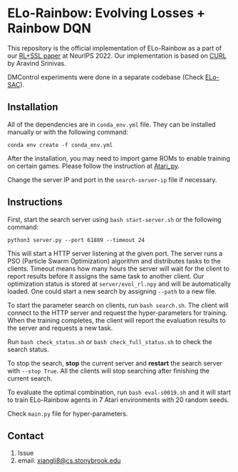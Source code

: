 # ELo-Rainbow: Evolving Losses + Rainbow DQN

This repository is the official implementation of ELo-Rainbow as a part of our [RL+SSL paper](https://openreview.net/forum?id=fVslVNBfjd8) at NeurIPS 2022. 
Our implementation is based on [CURL](https://github.com/aravindsrinivas/curl_rainbow) by Aravind Srinivas.

DMControl experiments were done in a separate codebase (Check [ELo-SAC](https://github.com/LostXine/elo-sac)). 


## Installation 

All of the dependencies are in `conda_env.yml` file. They can be installed manually or with the following command:

```
conda env create -f conda_env.yml
```

After the installation, you may need to import game ROMs to enable training on certain games. Please follow the instruction at [Atari_py](https://github.com/openai/atari-py).

Change the server IP and port in the `search-server-ip` file if necessary.

## Instructions

First, start the search server using `bash start-server.sh` or the following command:

```
python3 server.py --port 61889 --timeout 24
```

This will start a HTTP server listening at the given port. 
The server runs a PSO (Particle Swarm Optimization) algorithm and distributes tasks to the clients.
Timeout means how many hours the server will wait for the client to report results before it assigns the same task to another client.
Our optimization status is stored at `server/evol_rl.npy` and will be automatically loaded.
One could start a new search by assigning `--path` to a new file.

To start the parameter search on clients, run `bash search.sh`. 
The client will connect to the HTTP server and request the hyper-parameters for training.
When the training completes, the client will report the evaluation results to the server and requests a new task.

Run `bash check_status.sh` or `bash check_full_status.sh` to check the search status.

To stop the search, **stop** the current server and **restart** the search server with `--stop True`. All the clients will stop searching after finishing the current search.

To evaluate the optimal combination, run `bash eval-s0019.sh` and it will start to train ELo-Rainbow agents in 7 Atari environments with 20 random seeds.

Check `main.py` file for hyper-parameters.


## Contact

1. Issue
2. email: xiangli8@cs.stonybrook.edu
